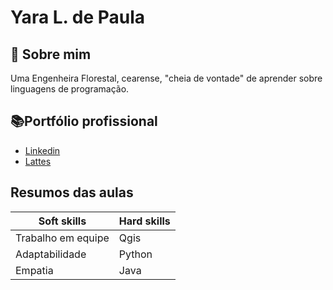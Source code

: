 # Yara L. de Paula

## 🚀 Sobre mim
Uma Engenheira Florestal, cearense, "cheia de vontade" de aprender sobre linguagens de programação.


## 📚Portfólio profissional 
- [Linkedin](https://www.linkedin.com/in/yaralms/)
- [Lattes](http://lattes.cnpq.br/3309667957131288)


## Resumos das aulas

| Soft skills | Hard skills |
|--------|------|
|Trabalho em equipe | Qgis |
|  Adaptabilidade| Python |
|     Empatia  | Java |
